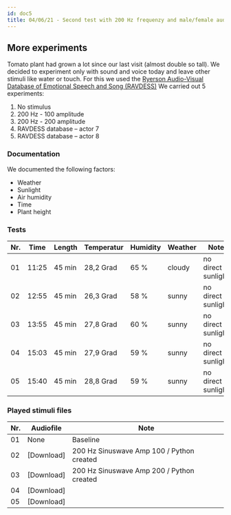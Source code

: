 ```yaml
---
id: doc5
title: 04/06/21 - Second test with 200 Hz frequenzy and male/female audio
---
```


## More experiments

Tomato plant had grown a lot since our last visit (almost double so tall). We decided to experiment only with sound and voice today and leave other stimuli like water or touch. For this we used the <a href="https://zenodo.org/record/1188976">Ryerson Audio-Visual Database of Emotional Speech and Song (RAVDESS)</a> We carried out 5 experiments:

1. No stimulus
2. 200 Hz - 100 amplitude
3. 200 Hz - 200 amplitude
4. RAVDESS database – actor 7
5. RAVDESS database – actor 8

### Documentation

We documented the following factors:
- Weather
- Sunlight
- Air humidity
- Time
- Plant height

### Tests

Nr. | Time  | Length  | Temperatur | Humidity   | Weather | Note                | Stimuli          | Data       |
--- | ----- | ------- | --------   |  --------  | ------  | --------            | --------         | --------   |
01  | 11:25 | 45 min  | 28,2 Grad  | 65 %       | cloudy  | no direct sunlight  | keiner           | [Download] |
02  | 12:55 | 45 min  | 26,3 Grad  | 58 %       | sunny   | no direct sunlight  | 200HzAmp100      | [Download] |
03  | 13:55 | 45 min  | 27,8 Grad  | 60 %       | sunny   | no direct sunlight  | 200HzAmp200      | [Download] |
04  | 15:03 | 45 min  | 27,9 Grad  | 59 %       | sunny   | no direct sunlight  |                  | [Download] |
05  | 15:40 | 45 min  | 28,8 Grad  | 59 %       | sunny   | no direct sunlight  |                  | [Download] |


### Played stimuli files

Nr. | Audiofile    | Note                                      |
--- | -------      | ----------                                |
01  |     None     | Baseline                                  |
02  | [Download]   | 200 Hz Sinuswave Amp 100 / Python created |
03  | [Download]   | 200 Hz Sinuswave Amp 200 / Python created |
04  | [Download]   |                                           |
05  | [Download]   |                                           |